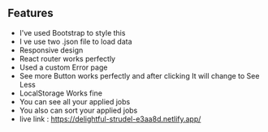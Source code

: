 ## Features

* I've used Bootstrap to style this
* I ve use two .json file to load data
* Responsive design
* React router works perfectly
* Used a custom Error page
* See more Button works perfectly and after clicking It will change to See Less
* LocalStorage Works fine
* You can see all your applied jobs
* You also can sort your applied jobs 
* live link : https://delightful-strudel-e3aa8d.netlify.app/
